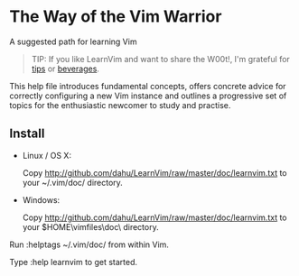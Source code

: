 The Way of the Vim Warrior
==========================

A suggested path for learning Vim

>TIP: If you like LearnVim and want to share the W00t!, I'm grateful for
[tips](https://www.gittip.com/bairuidahu/) or
[beverages](http://of-vim-and-vigor.blogspot.com/).

This help file introduces fundamental concepts, offers concrete advice for
correctly configuring a new Vim instance and outlines a progressive set of
topics for the enthusiastic newcomer to study and practise.

Install
-------

* Linux / OS X:

  Copy http://github.com/dahu/LearnVim/raw/master/doc/learnvim.txt to your ~/.vim/doc/ directory.

* Windows:

  Copy http://github.com/dahu/LearnVim/raw/master/doc/learnvim.txt to your $HOME\vimfiles\doc\ directory.

Run  :helptags ~/.vim/doc/   from within Vim.

Type :help learnvim   to get started.
